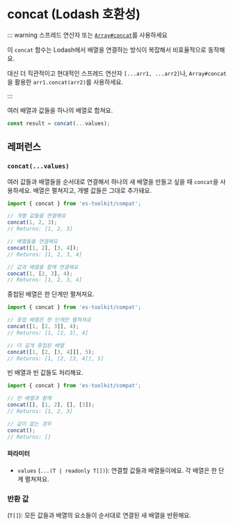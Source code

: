 # concat (Lodash 호환성)

::: warning 스프레드 연산자 또는 [`Array#concat`](https://developer.mozilla.org/en-US/docs/Web/JavaScript/Reference/Global_Objects/Array/concat)를 사용하세요

이 `concat` 함수는 Lodash에서 배열을 연결하는 방식이 복잡해서 비효율적으로 동작해요.

대신 더 직관적이고 현대적인 스프레드 연산자 `[...arr1, ...arr2]`나, `Array#concat`을 활용한 `arr1.concat(arr2)`를 사용하세요.

:::

여러 배열과 값들을 하나의 배열로 합쳐요.

```typescript
const result = concat(...values);
```

## 레퍼런스

### `concat(...values)`

여러 값들과 배열들을 순서대로 연결해서 하나의 새 배열을 만들고 싶을 때 `concat`을 사용하세요. 배열은 펼쳐지고, 개별 값들은 그대로 추가돼요.

```typescript
import { concat } from 'es-toolkit/compat';

// 개별 값들을 연결해요
concat(1, 2, 3);
// Returns: [1, 2, 3]

// 배열들을 연결해요
concat([1, 2], [3, 4]);
// Returns: [1, 2, 3, 4]

// 값과 배열을 함께 연결해요
concat(1, [2, 3], 4);
// Returns: [1, 2, 3, 4]
```

중첩된 배열은 한 단계만 펼쳐져요.

```typescript
import { concat } from 'es-toolkit/compat';

// 중첩 배열은 한 단계만 펼쳐져요
concat([1, [2, 3]], 4);
// Returns: [1, [2, 3], 4]

// 더 깊게 중첩된 배열
concat([1, [2, [3, 4]]], 5);
// Returns: [1, [2, [3, 4]], 5]
```

빈 배열과 빈 값들도 처리해요.

```typescript
import { concat } from 'es-toolkit/compat';

// 빈 배열과 함께
concat([], [1, 2], [], [3]);
// Returns: [1, 2, 3]

// 값이 없는 경우
concat();
// Returns: []
```

#### 파라미터

- `values` (`...(T | readonly T[])`): 연결할 값들과 배열들이에요. 각 배열은 한 단계 펼쳐져요.

### 반환 값

(`T[]`): 모든 값들과 배열의 요소들이 순서대로 연결된 새 배열을 반환해요.
